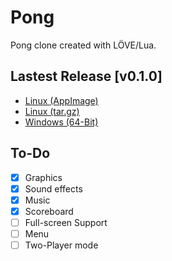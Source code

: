 # Pong

Pong clone created with LÖVE/Lua.

## Lastest Release [v0.1.0]

- [Linux (AppImage)](https://github.com/xerocuil/pong/releases/download/v0.1.0/pong-v0.0.1.AppImage)
- [Linux (tar.gz)](https://github.com/xerocuil/pong/releases/download/v0.1.0/pong-v0.0.1.tar.gz)
- [Windows (64-Bit)](https://github.com/xerocuil/pong/releases/download/v0.1.0/pong-v0.0.1.zip)

## To-Do

- [x] Graphics
- [x] Sound effects
- [x] Music
- [x] Scoreboard
- [ ] Full-screen Support
- [ ] Menu
- [ ] Two-Player mode
